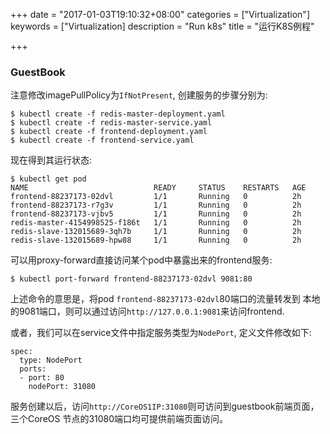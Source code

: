 +++
date = "2017-01-03T19:10:32+08:00"
categories = ["Virtualization"]
keywords = ["Virtualization]
description = "Run k8s"
title = "运行K8S例程"

+++
### GuestBook
注意修改imagePullPolicy为`IfNotPresent`, 创建服务的步骤分别为:    

```
$ kubectl create -f redis-master-deployment.yaml
$ kubectl create -f redis-master-service.yaml
$ kubectl create -f frontend-deployment.yaml
$ kubectl create -f frontend-service.yaml
```
现在得到其运行状态:    

```
$ kubectl get pod
NAME                            READY     STATUS    RESTARTS   AGE
frontend-88237173-02dvl         1/1       Running   0          2h
frontend-88237173-r7g3v         1/1       Running   0          2h
frontend-88237173-vjbv5         1/1       Running   0          2h
redis-master-4154998525-f186t   1/1       Running   0          2h
redis-slave-132015689-3qh7b     1/1       Running   0          2h
redis-slave-132015689-hpw88     1/1       Running   0          2h
```
可以用proxy-forward直接访问某个pod中暴露出来的frontend服务:    

```
$ kubectl port-forward frontend-88237173-02dvl 9081:80
```
上述命令的意思是，将pod `frontend-88237173-02dvl`80端口的流量转发到
本地的9081端口，则可以通过访问`http://127.0.0.1:9081`来访问frontend.    

或者，我们可以在service文件中指定服务类型为`NodePort`, 定义文件修改如下:    

```
spec:
  type: NodePort
  ports:
  - port: 80
    nodePort: 31080
```
服务创建以后，访问`http://CoreOS1IP:31080`则可访问到guestbook前端页面，三个CoreOS
节点的31080端口均可提供前端页面访问。    
